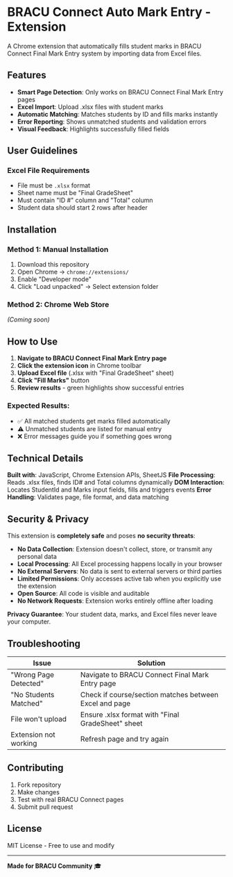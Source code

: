 
# BRACU Connect Auto Mark Entry - Extension

A Chrome extension that automatically fills student marks in BRACU Connect Final Mark Entry system by importing data from Excel files.

## Features

- **Smart Page Detection**: Only works on BRACU Connect Final Mark Entry pages
- **Excel Import**: Upload .xlsx files with student marks
- **Automatic Matching**: Matches students by ID and fills marks instantly  
- **Error Reporting**: Shows unmatched students and validation errors
- **Visual Feedback**: Highlights successfully filled fields

## User Guidelines

### Excel File Requirements
- File must be `.xlsx` format
- Sheet name must be "Final GradeSheet"
- Must contain "ID #" column and "Total" column
- Student data should start 2 rows after header

## Installation

### Method 1: Manual Installation
1. Download this repository
2. Open Chrome → `chrome://extensions/`
3. Enable "Developer mode"
4. Click "Load unpacked" → Select extension folder

### Method 2: Chrome Web Store
*(Coming soon)*

## How to Use

1. **Navigate to BRACU Connect Final Mark Entry page**
2. **Click the extension icon** in Chrome toolbar
3. **Upload Excel file** (.xlsx with "Final GradeSheet" sheet)
4. **Click "Fill Marks"** button
5. **Review results** - green highlights show successful entries

### Expected Results:
- ✅ All matched students get marks filled automatically
- ⚠️ Unmatched students are listed for manual entry
- ❌ Error messages guide you if something goes wrong

## Technical Details

**Built with**: JavaScript, Chrome Extension APIs, SheetJS
**File Processing**: Reads .xlsx files, finds ID# and Total columns dynamically
**DOM Interaction**: Locates StudentId and Marks input fields, fills and triggers events
**Error Handling**: Validates page, file format, and data matching

## Security & Privacy

This extension is **completely safe** and poses **no security threats**:

- **No Data Collection**: Extension doesn't collect, store, or transmit any personal data
- **Local Processing**: All Excel processing happens locally in your browser
- **No External Servers**: No data is sent to external servers or third parties
- **Limited Permissions**: Only accesses active tab when you explicitly use the extension
- **Open Source**: All code is visible and auditable
- **No Network Requests**: Extension works entirely offline after loading

**Privacy Guarantee**: Your student data, marks, and Excel files never leave your computer.

## Troubleshooting

| Issue | Solution |
|-------|----------|
| "Wrong Page Detected" | Navigate to BRACU Connect Final Mark Entry page |
| "No Students Matched" | Check if course/section matches between Excel and page |
| File won't upload | Ensure .xlsx format with "Final GradeSheet" sheet |
| Extension not working | Refresh page and try again |

## Contributing

1. Fork repository
2. Make changes
3. Test with real BRACU Connect pages
4. Submit pull request

## License

MIT License - Free to use and modify

---

**Made for BRACU Community** 🎓
